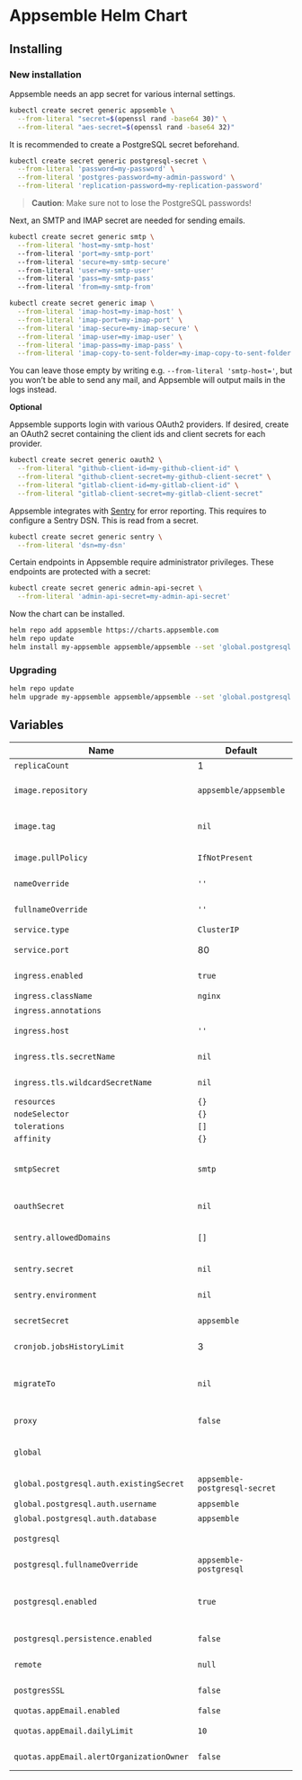 # Appsemble Helm Chart

## Installing

### New installation

Appsemble needs an app secret for various internal settings.

```sh
kubectl create secret generic appsemble \
  --from-literal "secret=$(openssl rand -base64 30)" \
  --from-literal "aes-secret=$(openssl rand -base64 32)"
```

It is recommended to create a PostgreSQL secret beforehand.

```sh
kubectl create secret generic postgresql-secret \
  --from-literal 'password=my-password' \
  --from-literal 'postgres-password=my-admin-password' \
  --from-literal 'replication-password=my-replication-password'
```

> **Caution**: Make sure not to lose the PostgreSQL passwords!

Next, an SMTP and IMAP secret are needed for sending emails.

```sh
kubectl create secret generic smtp \
  --from-literal 'host=my-smtp-host'
  --from-literal 'port=my-smtp-port'
  --from-literal 'secure=my-smtp-secure'
  --from-literal 'user=my-smtp-user'
  --from-literal 'pass=my-smtp-pass'
  --from-literal 'from=my-smtp-from'
```

```sh
kubectl create secret generic imap \
  --from-literal 'imap-host=my-imap-host' \
  --from-literal 'imap-port=my-imap-port' \
  --from-literal 'imap-secure=my-imap-secure' \
  --from-literal 'imap-user=my-imap-user' \
  --from-literal 'imap-pass=my-imap-pass' \
  --from-literal 'imap-copy-to-sent-folder=my-imap-copy-to-sent-folder'
```

You can leave those empty by writing e.g. `--from-literal 'smtp-host='`, but you won’t be able to
send any mail, and Appsemble will output mails in the logs instead.

**Optional**

Appsemble supports login with various OAuth2 providers. If desired, create an OAuth2 secret
containing the client ids and client secrets for each provider.

```sh
kubectl create secret generic oauth2 \
  --from-literal "github-client-id=my-github-client-id" \
  --from-literal "github-client-secret=my-github-client-secret" \
  --from-literal "gitlab-client-id=my-gitlab-client-id" \
  --from-literal "gitlab-client-secret=my-gitlab-client-secret"
```

Appsemble integrates with [Sentry] for error reporting. This requires to configure a Sentry DSN.
This is read from a secret.

```sh
kubectl create secret generic sentry \
  --from-literal 'dsn=my-dsn'
```

Certain endpoints in Appsemble require administrator privileges. These endpoints are protected with
a secret:

```sh
kubectl create secret generic admin-api-secret \
  --from-literal 'admin-api-secret=my-admin-api-secret'
```

Now the chart can be installed.

```sh
helm repo add appsemble https://charts.appsemble.com
helm repo update
helm install my-appsemble appsemble/appsemble --set 'global.postgresql.auth.existingSecret=postgresql-secret' --set 'ingress.host=my-appsemble.example.com'
```

### Upgrading

```sh
helm repo update
helm upgrade my-appsemble appsemble/appsemble --set 'global.postgresql.auth.existingSecret=postgresql-secret' --set 'ingress.host=my-appsemble.example.com'
```

## Variables

| Name                                     | Default                       | Description                                                                                                                               |
| ---------------------------------------- | ----------------------------- | ----------------------------------------------------------------------------------------------------------------------------------------- |
| `replicaCount`                           | 1                             |                                                                                                                                           |
| `image.repository`                       | `appsemble/appsemble`         | Set this to `registry.gitlab.io/appsemble/appsemble` to support prerelease versions.                                                      |
| `image.tag`                              | `nil`                         | If specified, this Docker image tag will be used. Otherwise, it will use the chart’s `appVersion`.                                        |
| `image.pullPolicy`                       | `IfNotPresent`                | This can be used to override the default image pull policy.                                                                               |
| `nameOverride`                           | `''`                          | This can be used to override the name in the templates.                                                                                   |
| `fullnameOverride`                       | `''`                          | This can be used to override the full name in the templates.                                                                              |
| `service.type`                           | `ClusterIP`                   | The type of the Appsemble service.                                                                                                        |
| `service.port`                           | 80                            | The HTTP port on which the Appsemble service will be exposed to the cluster.                                                              |
| `ingress.enabled`                        | `true`                        | Whether or not the service should be exposed through an ingress.                                                                          |
| `ingress.className`                      | `nginx`                       | The ingress class name.                                                                                                                   |
| `ingress.annotations`                    |                               | Annotations for the Appsemble ingress.                                                                                                    |
| `ingress.host`                           | `''`                          | The host name on which the ingress will expose the service.                                                                               |
| `ingress.tls.secretName`                 | `nil`                         | The secret name to use to configure TLS for the top level host.                                                                           |
| `ingress.tls.wildcardSecretName`         | `nil`                         | The secret name to use to configure TLS for the direct wildcard host.                                                                     |
| `resources`                              | `{}`                          |                                                                                                                                           |
| `nodeSelector`                           | `{}`                          |                                                                                                                                           |
| `tolerations`                            | `[]`                          |                                                                                                                                           |
| `affinity`                               | `{}`                          |                                                                                                                                           |
| `smtpSecret`                             | `smtp`                        | The secret to use for configuring SMTP. The secret should contain the following values: `host`, `port`, `secure`, `user`, `pass`, `from`. |
| `oauthSecret`                            | `nil`                         | The secret which holds client ids and client secrets for OAuth2 providers.                                                                |
| `sentry.allowedDomains`                  | `[]`                          | A list of domains on which Sentry integration will be enabled. Wildcards are supported.                                                   |
| `sentry.secret`                          | `nil`                         | The secret from which to read the [Sentry] DSN.                                                                                           |
| `sentry.environment`                     | `nil`                         | The environment to send with Sentry error reports.                                                                                        |
| `secretSecret`                           | `appsemble`                   | The Kubernetes secret which holds the `SECRET` environment variable.                                                                      |
| `cronjob.jobsHistoryLimit`               | 3                             | How long to keep logs for cronjobs in days.                                                                                               |
| `migrateTo`                              | `nil`                         | If specified, the database will be migrated to this specific version. To upgrade to the latest version, specify `next`.                   |
| `proxy`                                  | `false`                       | If `true`, The proxy is trusted for logging purposes.                                                                                     |
| `global`                                 |                               | Any `global` variables are shared between the Appsemble chart and its `postgresql` dependency chart.                                      |
| `global.postgresql.auth.existingSecret`  | `appsemble-postgresql-secret` | The secret from which to read the PostgreSQL password.                                                                                    |
| `global.postgresql.auth.username`        | `appsemble`                   | The name of the PostgreSQL user.                                                                                                          |
| `global.postgresql.auth.database`        | `appsemble`                   | The name of the PostgreSQL user.                                                                                                          |
| `postgresql`                             |                               | Any `postgresql` variables are passed into the `postgresql` dependency chart.                                                             |
| `postgresql.fullnameOverride`            | `appsemble-postgresql`        | The name used for the PostgreSQL database.                                                                                                |
| `postgresql.enabled`                     | `true`                        | Set this to false explicitly to not include a PostgreSQL installation. This is useful if the database is managed by another service.      |
| `postgresql.persistence.enabled`         | `false`                       | Enable to create a persistent volume for the data.                                                                                        |
| `remote`                                 | `null`                        | A remote Appsemble server to connect to in order to synchronize blocks.                                                                   |
| `postgresSSL`                            | `false`                       | If `true`, connect establish the PostgreSQL connection over SSL.                                                                          |
| `quotas.appEmail.enabled`                | `false`                       | If `true`, enable app email quotas.                                                                                                       |
| `quotas.appEmail.dailyLimit`             | `10`                          | The maximum number of emails an app can send per day.                                                                                     |
| `quotas.appEmail.alertOrganizationOwner` | `false`                       | If `true`, send an email to the organization owner when the daily limit is reached.                                                       |

[sentry]: https://sentry.io
